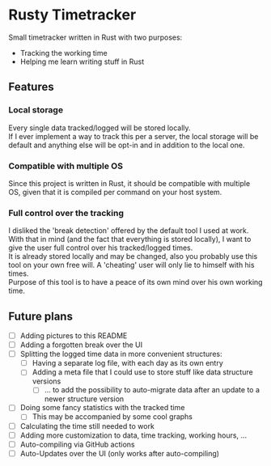 # Rusty Timetracker

Small timetracker written in Rust with two purposes:
- Tracking the working time
- Helping me learn writing stuff in Rust

## Features

### Local storage

Every single data tracked/logged will be stored locally.  
If I ever implement a way to track this per a server, the local storage will be default and anything else will be opt-in and in addition to the local one.

### Compatible with multiple OS

Since this project is written in Rust, it should be compatible with multiple OS, given that it is compiled per command on your host system.

### Full control over the tracking

I disliked the 'break detection' offered by the default tool I used at work.  
With that in mind (and the fact that everything is stored locally), I want to give the user full control over his tracked/logged times.  
It is already stored locally and may be changed, also you probably use this tool on your own free will. A 'cheating' user will only lie to himself with his times.  
Purpose of this tool is to have a peace of its own mind over his own working time.

## Future plans

- [ ] Adding pictures to this README
- [ ] Adding a forgotten break over the UI
- [ ] Splitting the logged time data in more convenient structures:
  - [ ] Having a separate log file, with each day as its own entry
  - [ ] Adding a meta file that I could use to store stuff like data structure versions
    - [ ] ... to add the possibility to auto-migrate data after an update to a newer structure version
- [ ] Doing some fancy statistics with the tracked time
  - [ ] This may be accompanied by some cool graphs
- [ ] Calculating the time still needed to work
- [ ] Adding more customization to data, time tracking, working hours, ...
- [ ] Auto-compiling via GitHub actions
- [ ] Auto-Updates over the UI (only works after auto-compiling)
